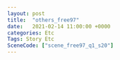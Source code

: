 ```yaml
---
layout: post
title:  "others_free97"
date:   2021-02-14 11:00:00 +0000
categories: Etc
Tags: Story Etc
SceneCode: ["scene_free97_q1_s20"]
---
```

